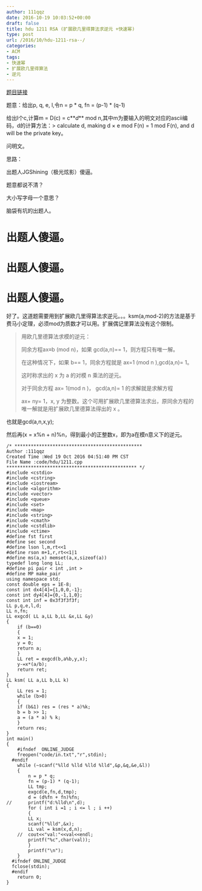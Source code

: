 ```yaml
---
author: 111qqz
date: 2016-10-19 10:03:52+00:00
draft: false
title: hdu 1211 RSA (扩展欧几里得算法求逆元 +快速幂)
type: post
url: /2016/10/hdu-1211-rsa--/
categories:
- ACM
tags:
- 快速幂
- 扩展欧几里得算法
- 逆元
---
```


[题目链接](http://acm.hdu.edu.cn/showproblem.php?pid=1211)

题意：给出p, q, e, l,令n = p * q, fn = (p-1) * (q-1)

给出l个c,计算m = D(c) = c**_d_** mod n,其中m为要输入的明文对应的ascii编码，d的计算方法：> calculate d, making d × e mod F(n) = 1 mod F(n), and d will be the private key。

问明文。



思路：

出题人JGShining（极光炫影）傻逼。

题意都说不清？

大小写字母一个意思？

脑袋有坑的出题人。


# **出题人傻逼。**




# **出题人傻逼。**




# **出题人傻逼。**






好了。这道题需要用到扩展欧几里得算法求逆元。。。ksm(a,mod-2)的方法是基于费马小定理，必须mod为质数才可以用。扩展偶记里算法没有这个限制。


<blockquote>

> 
> 

> 
> 

用欧几里德算法求模的逆元：

同余方程ax≡b (mod n)，如果 gcd(a,n)== 1，则方程只有唯一解。

在这种情况下，如果 b== 1，同余方程就是 ax=1 (mod n ),gcd(a,n)= 1。

这时称求出的 x 为 a 的对模 n 乘法的逆元。

对于同余方程 ax= 1(mod n )， gcd(a,n)= 1 的求解就是求解方程

ax+ ny= 1，x, y 为整数。这个可用扩展欧几里德算法求出，原同余方程的唯一解就是用扩展欧几里德算法得出的 x 。


> 
> 

> 
> </blockquote>




也就是gcd(a,n,x,y);




然后再(x = x%n + n)%n，得到最小的正整数x，即为a在模n意义下的逆元。






    
    /* ***********************************************
    Author :111qqz
    Created Time :Wed 19 Oct 2016 04:51:40 PM CST
    File Name :code/hdu/1211.cpp
    ************************************************ */
    #include <cstdio>
    #include <cstring>
    #include <iostream>
    #include <algorithm>
    #include <vector>
    #include <queue>
    #include <set>
    #include <map>
    #include <string>
    #include <cmath>
    #include <cstdlib>
    #include <ctime>
    #define fst first
    #define sec second
    #define lson l,m,rt<<1
    #define rson m+1,r,rt<<1|1
    #define ms(a,x) memset(a,x,sizeof(a))
    typedef long long LL;
    #define pi pair < int ,int >
    #define MP make_pair
    using namespace std;
    const double eps = 1E-8;
    const int dx4[4]={1,0,0,-1};
    const int dy4[4]={0,-1,1,0};
    const int inf = 0x3f3f3f3f;
    LL p,q,e,l,d;
    LL n,fn;
    LL exgcd( LL a,LL b,LL &x,LL &y)
    {
        if (b==0)
        {
    	x = 1;
    	y = 0;
    	return a;
        }
        LL ret = exgcd(b,a%b,y,x);
        y-=x*(a/b);
        return ret;
    }
    LL ksm( LL a,LL b,LL k)
    {
        LL res = 1;
        while (b>0)
        {
    	if (b&1) res = (res * a)%k;
    	b = b >> 1;
    	a = (a * a) % k;
        }
        return res;
    }
    int main()
    {
    	#ifndef  ONLINE_JUDGE 
    	freopen("code/in.txt","r",stdin);
      #endif
    	while (~scanf("%lld %lld %lld %lld",&p,&q,&e,&l))
    	{
    	    n = p * q;
    	    fn = (p-1) * (q-1);
    	    LL tmp;
    	    exgcd(e,fn,d,tmp);
    	    d = (d%fn + fn)%fn;
    //	    printf("d:%lld\n",d);
    	    for ( int i =1 ; i <= l ; i ++)
    	    {
    		LL x;
    		scanf("%lld",&x);
    		LL val = ksm(x,d,n);
    	//	cout<<"val:"<<val<<endl;
    		printf("%c",char(val));
    	    }
    	    printf("\n");
    	}
      #ifndef ONLINE_JUDGE  
      fclose(stdin);
      #endif
        return 0;
    }
    








